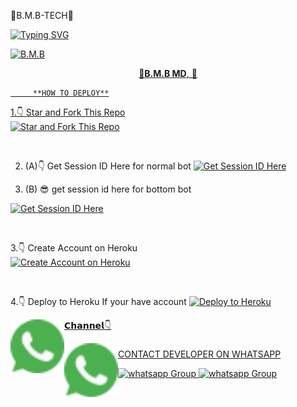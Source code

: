🙋B.M.B-TECH🙋

<a href="https://git.io/typing-svg"><img src="https://readme-typing-svg.demolab.com?font=Black+Ops+One&size=50&pause=1000&color=1BAFBAFF&center=true&width=910&height=100&lines=THANKS FOR YOUR +SUPPORT-DONT; FORGET+TO+FORK+MYrepo;CREATED+BY+B.M.B TECH;RELEASED+25.9.2024" alt="Typing SVG" /></a>



</p>
 
 <a href="https://whatsapp.com/channel/0029VakA1mu35fM18opH1s30">
 <img alt="B.M.B " height="300" src="https://files.catbox.moe/nwjv1y.mp4".

</h1> 
<p align="center">🙋<b>B.M.B MD</b>, 🙋 </p>

</p>
  <p align="center">










         **HOW TO DEPLOY**
1.👇 Star and Fork This Repo  
[![Star and Fork This Repo](https://img.shields.io/static/v1?label=Star%20%26%20Fork%20This%20Repo&message=GitHub&color=181717&style=for-the-badge&logo=github&logoColor=white)](https://github.com/bmb200/B.M.B_TZ/fork)  

<br>

2. (A)👇 Get Session ID Here for normal bot
[![Get Session ID Here](https://img.shields.io/static/v1?label=Session%20ID&message=Generate&color=FF4500&style=for-the-badge&logo=firefox&logoColor=white)](https://bmb-tech-scan-e30bcb8bd096.herokuapp.com) 

 
 2. (B) 😎 get session id here for bottom bot
 
 
[![Get Session ID Here](https://img.shields.io/static/v1?label=Session%20ID&message=Generate&color=FF4500&style=for-the-badge&logo=firefox&logoColor=white)](https://bmb-tech-scan-e30bcb8bd096.herokuapp.com) 

 
 
 
 
 
<br>

3.👇 Create Account on Heroku  
[![Create Account on Heroku](https://img.shields.io/static/v1?label=Create%20Account&message=Heroku&color=430098&style=for-the-badge&logo=heroku&logoColor=white)](https://heroku.com)  

<br>

4.👇 Deploy to Heroku If your have account
[![Deploy to Heroku](https://img.shields.io/static/v1?label=Deploy%20to&message=Heroku&color=430098&style=for-the-badge&logo=heroku&logoColor=white)](https://dashboard.heroku.com/new?template=https://github.com/bmb-1/B.M.B_TZ.git)  

<a href="https://wa.me/message/47OXC25I75WAE1">
    <img align="left" alt="SIEGRIN | Whastapp" width="86px" src="https://raw.githubusercontent.com/PikaBotz/My_Personal_Space/main/Images/AnyaBot_pics/Anya_v2/Whatsapp.svg" />



𝗖𝗵𝗮𝗻𝗻𝗲𝗹👇

<p align="centre">
  <a href="https://whatsapp.com/channel/0029VaoadqE84OmC8xlVsQ1M">
    <img align="left" alt="SIEGRIN | Whastapp" width="86px" src="https://raw.githubusercontent.com/PikaBotz/My_Personal_Space/main/Images/AnyaBot_pics/Anya_v2/Whatsapp.svg" />

   ###

CONTACT DEVELOPER ON WHATSAPP 

<a href="https://wa.me/message/47OXC25I75WAE1" target="_blank">
    <img alt="whatsapp Group" src="https://img.shields.io/badge/b.m.b tech contact -25D366?style=for-the-badge&logo=whatsapp&logoColor=white" />


  
 
<a href="[https://whatsapp.com/channel/0029VaiMm7d4yltT51HS1T1G](https://whatsapp.com/channel/0029VaoadqE84OmC8xlVsQ1M)" target="_blank">
    <img alt="whatsapp Group" src="https://img.shields.io/badge/ B.M.B_TECH  CHANNEL -25D366?style=for-the-badge&logo=whatsapp&logoColor=white" />
